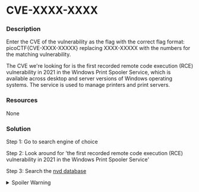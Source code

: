 # CVE-XXXX-XXXX

### Description

Enter the CVE of the vulnerability as the flag with the correct flag format: picoCTF{CVE-XXXX-XXXXX} replacing XXXX-XXXXX with the numbers for the matching vulnerability. 

The CVE we're looking for is the first recorded remote code execution (RCE) vulnerability in 2021 in the Windows Print Spooler Service, which is available across desktop and server versions of Windows operating systems. The service is used to manage printers and print servers.

### Resources

None

### Solution

Step 1: Go to search engine of choice

Step 2: Look around for 'the first recorded remote code execution (RCE) vulnerability in 2021 in the Windows Print Spooler Service'

Step 3: Search the [nvd database](https://nvd.nist.gov/vuln/search)

<details>
    <summary>Spoiler Warning</summary> 
    <a href="https://nvd.nist.gov/vuln/detail/CVE-2021-34527">FLAGTIME</a>
</details>